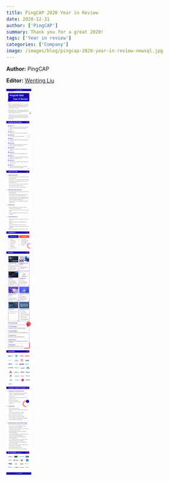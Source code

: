 ```yaml
---
title: PingCAP 2020 Year in Review
date: 2020-12-31
author: ['PingCAP']
summary: Thank you for a great 2020!
tags: ['Year in review']
categories: ['Company']
image: /images/blog/pingcap-2020-year-in-review-newsql.jpg
---
```


**Author:** PingCAP

**Editor:** [Wenting Liu](https://github.com/WT-Liu)

![PingCAP 2020 Year in Review](media/pingcap-2020-year-in-review.jpg)
